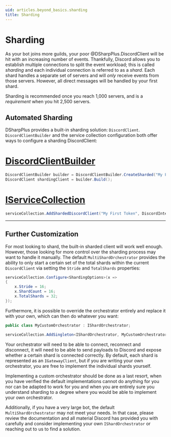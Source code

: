 ```yaml
---
uid: articles.beyond_basics.sharding
title: Sharding
---
```


# Sharding

As your bot joins more guilds, your poor @DSharpPlus.DiscordClient will be hit with an increasing number of events.
Thankfully, Discord allows you to establish multiple connections to split the event workload; this is called *sharding*
and each individual connection is referred to as a *shard*. Each shard handles a separate set of servers and will *only*
receive events from those servers. However, all direct messages will be handled by your first shard.

Sharding is recommended once you reach 1,000 servers, and is a *requirement* when you hit 2,500 servers.

## Automated Sharding

DSharpPlus provides a built-in sharding solution: `DiscordClient`. `DiscordClientBuilder` and the service collection configuration both offer ways to configure a sharding DiscordClient:

# [DiscordClientBuilder](#tab/discordclientbuilder)

```cs
DiscordClientBuilder builder = DiscordClientBuilder.CreateSharded("My First Token", DiscordIntents.All);
DiscordClient shardingClient = builder.Build();
```

# [IServiceCollection](#tab/iservicecollection)

```cs
serviceCollection.AddShardedDiscordClient("My First Token", DiscordIntents.All);
```

---

## Further Customization

For most looking to shard, the built-in sharded client will work well enough. However, those looking for more control over the sharding process may want to handle it manually. The default `MultiShardOrchestrator` provides the ability to only start a certain set of the total shards within the current `DiscordClient` via setting the `Stride` and `TotalShards` properties:

```cs
serviceCollection.Configure<ShardingOptions>(x => 
{
    x.Stride = 16;
    x.ShardCount = 16;
    x.TotalShards = 32;
});
```

Furthermore, it is possible to override the orchestrator entirely and replace it with your own, which can then do whatever you want:

```cs
public class MyCustomOrchestrator : IShardOrchestrator;

serviceCollection.AddSingleton<IShardOrchestrator, MyCustomOrchestrator>();
```

Your orchestrator will need to be able to connect, reconnect and disconnect, it will need to be able to send payloads to Discord and expose whether a certain shard is connected correctly. By default, each shard is represented as an `IGatewayClient`, but if you are writing your own orchestrator, you are free to implement the individual shards yourself.

Implementing a custom orchestrator should be done as a last resort, when you have verified the default implementations cannot do anything for you nor can be adapted to work for you and when you are entirely sure you understand sharding to a degree where you would be able to implement your own orchestrator.

Additionally, if you have a very large bot, the default `MultiShardOrchestrator` may not meet your needs. In that case, please review the documentation and all material Discord has provided you with carefully and consider implementing your own `IShardOrchestrator` or reaching out to us to find a solution.
